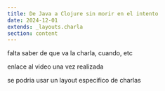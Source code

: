 ```yaml
---
title: De Java a Clojure sin morir en el intento
date: 2024-12-01
extends: _layouts.charla
section: content
---
```


falta saber de que va la charla, cuando, etc

enlace al video una vez realizada

se podria usar un layout especifico de charlas